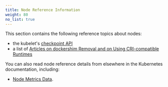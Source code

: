 ```yaml
---
title: Node Reference Information
weight: 80
no_list: true
---
```


This section contains the following reference topics about nodes:

* the kubelet's [checkpoint API](/docs/kubernetes/en/reference/node/kubelet-checkpoint-api/)
* a list of [Articles on dockershim Removal and on Using CRI-compatible Runtimes](/docs/kubernetes/en/reference/node/topics-on-dockershim-and-cri-compatible-runtimes/)

You can also read node reference details from elsewhere in the
Kubernetes documentation, including:

* [Node Metrics Data](/docs/kubernetes/en/reference/instrumentation/node-metrics).


